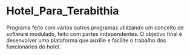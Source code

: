# Hotel_Para_Terabithia
Programa feito com vários outros programas utilizando um conceito de software modulado, feito com partes independentes. O objetivo final é desenvolver uma plataforma que auxilie e facilite o trabalho dos funcionários do hotel.
